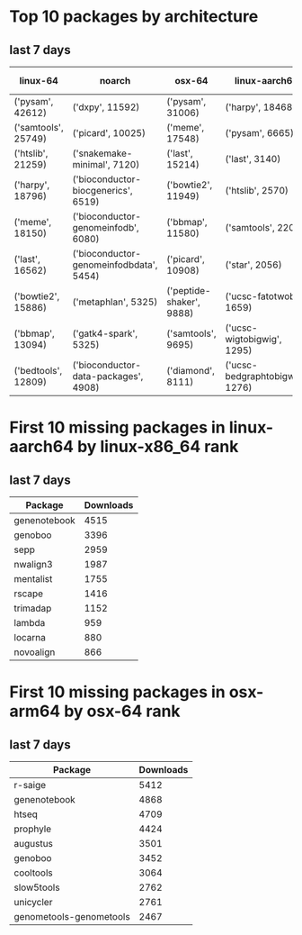 # Top 10 packages by architecture
## last 7 days
|linux-64 | noarch | osx-64 | linux-aarch64 | osx-arm64 | 
|-|-|-|-|-|
|('pysam', 42612) |('dxpy', 11592) |('pysam', 31006) |('harpy', 18468) |('pysam', 4857) |
|('samtools', 25749) |('picard', 10025) |('meme', 17548) |('pysam', 6665) |('last', 2591) |
|('htslib', 21259) |('snakemake-minimal', 7120) |('last', 15214) |('last', 3140) |('htslib', 1037) |
|('harpy', 18796) |('bioconductor-biocgenerics', 6519) |('bowtie2', 11949) |('htslib', 2570) |('diamond', 963) |
|('meme', 18150) |('bioconductor-genomeinfodb', 6080) |('bbmap', 11580) |('samtools', 2203) |('samtools', 957) |
|('last', 16562) |('bioconductor-genomeinfodbdata', 5454) |('picard', 10908) |('star', 2056) |('bwa', 822) |
|('bowtie2', 15886) |('metaphlan', 5325) |('peptide-shaker', 9888) |('ucsc-fatotwobit', 1659) |('fasttree', 592) |
|('bbmap', 13094) |('gatk4-spark', 5325) |('samtools', 9695) |('ucsc-wigtobigwig', 1295) |('hmmer', 585) |
|('bedtools', 12809) |('bioconductor-data-packages', 4908) |('diamond', 8111) |('ucsc-bedgraphtobigwig', 1276) |('raxml', 551) |
# First 10 missing packages in linux-aarch64 by linux-x86_64 rank
## last 7 days

| Package | Downloads |
| - | - |
| genenotebook | 4515 | 
| genoboo | 3396 | 
| sepp | 2959 | 
| nwalign3 | 1987 | 
| mentalist | 1755 | 
| rscape | 1416 | 
| trimadap | 1152 | 
| lambda | 959 | 
| locarna | 880 | 
| novoalign | 866 | 
# First 10 missing packages in osx-arm64 by osx-64 rank
## last 7 days

| Package | Downloads |
| - | - |
| r-saige | 5412 | 
| genenotebook | 4868 | 
| htseq | 4709 | 
| prophyle | 4424 | 
| augustus | 3501 | 
| genoboo | 3452 | 
| cooltools | 3064 | 
| slow5tools | 2762 | 
| unicycler | 2761 | 
| genometools-genometools | 2467 | 
